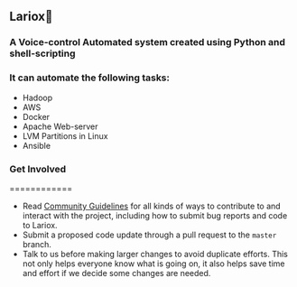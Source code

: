 ## Lariox💎
### A Voice-control Automated system created using Python and shell-scripting

### It can automate the following tasks:

- Hadoop
- AWS
- Docker
- Apache Web-server
- LVM Partitions in Linux
- Ansible


### Get Involved
============

*  Read [Community Guidelines](<https://github.com/yadvi12/Lariox-Automation/blob/main/CONTRIBUTING.md>) for all
   kinds of ways to contribute to and interact with the project,
   including how to submit bug reports and
   code to Lariox.
*  Submit a proposed code update through a pull request to the ``master`` branch.
*  Talk to us before making larger changes
   to avoid duplicate efforts. This not only helps everyone
   know what is going on, it also helps save time and effort if we decide
   some changes are needed.

